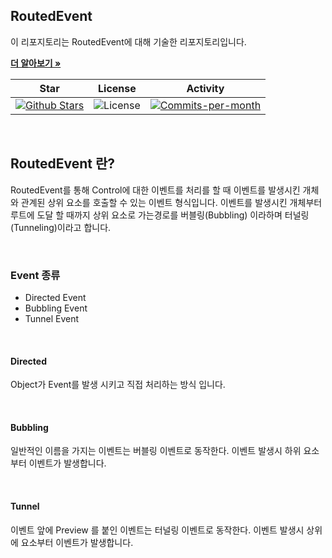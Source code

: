 ## RoutedEvent

이 리포지토리는 RoutedEvent에 대해 기술한 리포지토리입니다. <br />

<a href="https://github.com/devncore/devncore"><strong>더 알아보기 »</strong></a>
 
| Star | License | Activity |
|:----:|:-------:|:--------:|
| <a href="https://github.com/devncore/docs/stargazers"><img src="https://img.shields.io/github/stars/devncore/docs" alt="Github Stars"></a> | <img src="https://img.shields.io/github/license/devncore/docs" alt="License"> | <a href="https://github.com/devncore/docs/pulse"><img src="https://img.shields.io/github/commit-activity/m/devncore/docs" alt="Commits-per-month"></a> |

<br />

## RoutedEvent 란?
RoutedEvent를 통해 Control에 대한 이벤트를 처리를 할 때 이벤트를 발생시킨 개체와 관계된 상위 요소를 호출할 수 있는 이벤트 형식입니다. 
이벤트를 발생시킨 개체부터 루트에 도달 할 때까지 상위 요소로 가는경로를 버블링(Bubbling) 이라하며 터널링(Tunneling)이라고 합니다.

<br />

### Event 종류
- Directed Event
- Bubbling Event
- Tunnel Event

<br />

#### Directed
Object가 Event를 발생 시키고 직접 처리하는 방식 입니다.

<br />

#### Bubbling
일반적인 이름을 가지는 이벤트는 버블링 이벤트로 동작한다.
이벤트 발생시 하위 요소부터 이벤트가 발생합니다.

<br />

#### Tunnel
이벤트 앞에 Preview 를 붙인 이벤트는 터널링 이벤트로 동작한다.
이벤트 발생시 상위에 요소부터 이벤트가 발생합니다.

<br />
